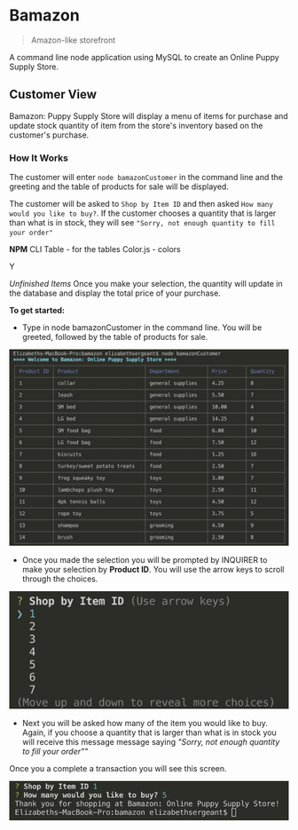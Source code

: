 # Bamazon
> Amazon-like storefront

A command line node application using MySQL to create an Online Puppy Supply Store.

## Customer View

Bamazon: Puppy Supply Store will display a menu of items for purchase and update stock quantity of item from the store's inventory based on the customer's purchase. 

### How It Works
The customer will enter `node bamazonCustomer` in the command line and the greeting and the table of products for sale will be displayed.

The customer will be asked to `Shop by Item ID` and then asked `How many would you like to buy?`. If the customer chooses a quantity that is larger than what is in stock, they will see  `"Sorry, not enough quantity to fill your order"` 

**NPM** 
CLI Table - for the tables
Color.js - colors

Y

*Unfinished Items*
Once you make your selection, the quantity will update in the database and display the total price of your purchase.

**To get started:** 

* Type in node bamazonCustomer in the command line. You will be greeted, followed by the table of products for sale.

![intro screenshot](/images/intro.png)

* Once you made the selection you will be prompted by INQUIRER to make your selection by **Product ID**. You will use the arrow keys to scroll through the choices.    

![choice screenshot](/images/choice.png)

* Next you will be asked how many of the item you would like to buy. Again, if you choose a quantity that is larger than what is in stock you will receive this message message saying *"Sorry, not enough quantity to fill your order""*

Once you a complete a transaction you will see this screen. 

![thank you screenshot](/images/thankyou.png)







